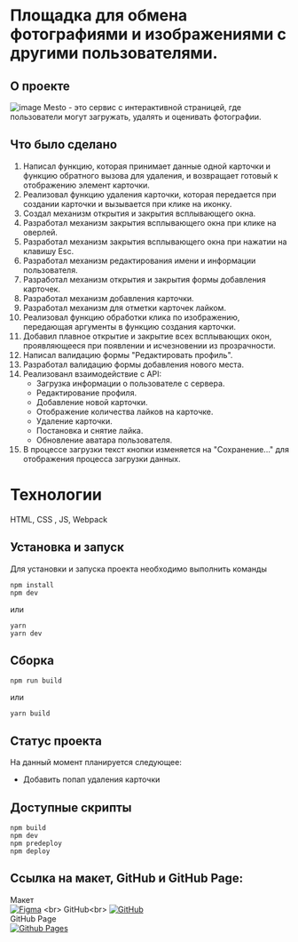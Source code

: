 # Площадка для обмена фотографиями и изображениями с другими пользователями.

## О проекте
![image](https://github.com/Nigerion/mesto-project-ff/assets/115921794/d9a81ee0-7f15-4106-bbe6-5519610f15a6)
Mesto - это сервис с интерактивной страницей, где пользователи могут загружать, удалять и оценивать фотографии.
## Что было сделано
1. Написал функцию, которая принимает данные одной карточки и функцию обратного вызова для удаления, и возвращает готовый к отображению элемент карточки.
2. Реализовал функцию удаления карточки, которая передается при создании карточки и вызывается при клике на иконку.
3. Создал механизм открытия и закрытия всплывающего окна.
4. Разработал механизм закрытия всплывающего окна при клике на оверлей.
5. Разработал механизм закрытия всплывающего окна при нажатии на клавишу Esc.
6. Разработал механизм редактирования имени и информации пользователя.
7. Разработал механизм открытия и закрытия формы добавления карточек.
8. Разработал механизм добавления карточки.
9. Разработал механизм для отметки карточек лайком.
10. Реализовал функцию обработки клика по изображению, передающая аргументы в функцию создания карточки.
11. Добавил плавное открытие и закрытие всех всплывающих окон, проявляющееся при появлении и исчезновении из прозрачности.
12. Написал валидацию формы "Редактировать профиль".
13. Разработал валидацию формы добавления нового места.
14. Реализованл взаимодействие с API:
    - Загрузка информации о пользователе с сервера.
    - Редактирование профиля.
    - Добавление новой карточки.
    - Отображение количества лайков на карточке.
    - Удаление карточки.
    - Постановка и снятие лайка.
    - Обновление аватара пользователя.
15. В процессе загрузки текст кнопки изменяется на "Сохранение..." для отображения процесса загрузки данных.

# Технологии
HTML, CSS , JS, Webpack

## Установка и запуск
Для установки и запуска проекта необходимо выполнить команды

```
npm install
npm dev
```

или

```
yarn
yarn dev
```
## Сборка

```
npm run build
```

или

```
yarn build
```
## Статус проекта
На данный момент планируется следующее: 
- Добавить попап удаления карточки

## Доступные скрипты
```
npm build
npm dev
npm predeploy
npm deploy
```

## Ссылка на макет, GitHub и GitHub Page:
Макет<br>
[![Figma](https://img.shields.io/badge/figma-%23F24E1E.svg?style=for-the-badge&logo=figma&logoColor=white)](<[https://www.figma.com/file/vIywAvqfkOIRWGOkfOnReY/React-Fullstack_-Проектные-задачи-(3-месяца)_external_link?type=design&node-id=0-1&mode=design](https://www.figma.com/design/bjyvbKKJN2naO0ucURl2Z0/JavaScript.-Sprint-5?node-id=0-1&t=xYrbFPflViCpgfQl-0)>) <br>
GitHub<br>
[![GitHub](https://img.shields.io/badge/github-%23121011.svg?style=for-the-badge&logo=github&logoColor=white)](https://github.com/Nigerion/mesto-project-ff)<br>
GitHub Page<br>
[![Github Pages](https://img.shields.io/badge/github%20pages-121013?style=for-the-badge&logo=github&logoColor=white)](https://nigerion.github.io/mesto-project-ff/)<br>

<!--
# Проектная работа Mesto
## Описание проекта 
Данный проект был сделан для достижения определенной цели. Целью является :
 * Обучение
 ![image](https://github.com/Nigerion/mesto-project-ff/assets/115921794/d9a81ee0-7f15-4106-bbe6-5519610f15a6)

### В нем можно обмениваться различными картинками: от личных фотографий  до красивых видов природы.
### Была выполнена базовая функциональность, такая как:
 * Открытие модального окна
 * Закрыите модального окна
 * Редактирование профиля
 * Изменение аватарки 
 * Добавление карточки
 * Удаление карточки 
 * Проставление лайков
### Так же в данной работе были использованы следующие технологии :
 * Валидация форм 
 * API
 * Регулярные выражения
 * Локальный сервер
### **Актуальная версия Node.js (старше 16.14.0).**  
### **Актуальная версия пакетного менеджера npm (старше 8.5.4).**  
[Ссылка на проект GitHub](https://github.com/Nigerion/mesto-project-ff)
![GitHub](https://img.shields.io/badge/github-%23121011.svg?style=for-the-badge&logo=github&logoColor=white)
[Ссылка на проект GitHub Pages](https://nigerion.github.io/mesto-project-ff/)
![Github Pages](https://img.shields.io/badge/github%20pages-121013?style=for-the-badge&logo=github&logoColor=white)

-->



